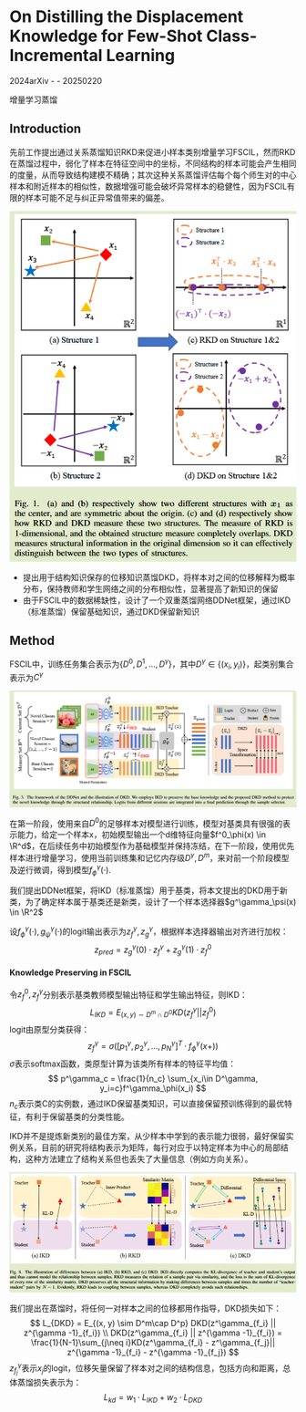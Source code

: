 # On Distilling the Displacement Knowledge for Few-Shot Class-Incremental Learning

2024arXiv	-	-	20250220

增量学习蒸馏

## Introduction

先前工作提出通过关系蒸馏知识RKD来促进小样本类别增量学习FSCIL，然而RKD在蒸馏过程中，弱化了样本在特征空间中的坐标，不同结构的样本可能会产生相同的度量，从而导致结构建模不精确；其次这种关系蒸馏评估每个每个师生对的中心样本和附近样本的相似性，数据增强可能会破坏异常样本的稳健性，因为FSCIL有限的样本可能不足与纠正异常值带来的偏差。

![image-20250221110633681](imgs/image-20250221110633681.png)

- 提出用于结构知识保存的位移知识蒸馏DKD，将样本对之间的位移解释为概率分布，保持教师和学生网络之间的分布相似性，显著提高了新知识的保留
- 由于FSCIL中的数据稀缺性，设计了一个双重蒸馏网络DDNet框架，通过IKD（标准蒸馏）保留基础知识，通过DKD保留新知识

## Method

FSCIL中，训练任务集合表示为$\{ D^0, D^1, ..., D^\gamma\}$，其中$D^\gamma \in \{ (x_i, y_i) \}$，起类别集合表示为$C^\gamma$

![image-20250221111654475](imgs/image-20250221111654475.png)

在第一阶段，使用来自$D^0$的足够样本对模型进行训练，模型对基类具有很强的表示能力，给定一个样本x，初始模型输出一个d维特征向量$f^0_\phi(x) \in \R^d$，在后续任务中初始模型作为基础模型并保持冻结，在下一阶段，使用优先样本进行增量学习，使用当前训练集和记忆内存级$D^\gamma,D^m$，来对前一个阶段模型及逆行微调，得到模型$f^\gamma_\phi(·)$.

我们提出DDNet框架，将IKD（标准蒸馏）用于基类，将本文提出的DKD用于新类，为了确定样本属于基类还是新类，设计了一个样本选择器$g^\gamma_\psi(x) \in \R^2$

设$f^\gamma_\phi(·), g^\gamma_\psi(·)$的logit输出表示为$z^\gamma_f, z^\gamma_g$，根据样本选择器输出对齐进行加权：
$$
z_{pred} = z^\gamma_g(0) · z^\gamma_f + z^\gamma_g(1) · z^0_f
$$

#### Knowledge Preserving in FSCIL

令$z^0_f, z^\gamma_f$分别表示基类教师模型输出特征和学生输出特征，则IKD：
$$
L_{IKD} = E_{(x, y) \sim D^m \cap D^0} KD(z^\gamma_f || z^0_f)
$$
logit由原型分类获得：
$$
z^\gamma_f = \sigma([p^\gamma_1, p^\gamma_2,...,p^\gamma_N]^T·f^\gamma_\phi(x+))
$$
$\sigma$表示softmax函数，类原型计算为该类所有样本的特征平均值：
$$
p^\gamma_c = \frac{1}{n_c} \sum_{x_i\in D^\gamma, y_i=c}f^\gamma_\phi(x_i)
$$
$n_c$表示类C的实例数，通过IKD保留基类知识，可以直接保留预训练得到的最优特征，有利于保留基类的分类性能。

IKD并不是提炼新类别的最佳方案，从少样本中学到的表示能力很弱，最好保留实例关系，目前的研究将结构表示为矩阵，每行对应于以特定样本为中心的局部结构，这种方法建立了结构关系但也丢失了大量信息（例如方向关系）。

![image-20250222115315844](imgs/image-20250222115315844.png)

我们提出在蒸馏时，将任何一对样本之间的位移都用作指导，DKD损失如下：
$$
L_{DKD} = E_{(x, y) \sim D^m\cap D^p} DKD(z^\gamma_{f_i} || z^{\gamma -1}_{f_i}) \\
DKD(z^\gamma_{f_i} || z^{\gamma -1}_{f_i}) = \frac{1}{N-1}\sum_{j\neq i}KD(z^\gamma_{f_i} - z^\gamma_{f_j}|| z^{\gamma -1}_{f_i} - z^{\gamma -1}_{f_j})
$$
$z^\gamma_{f_j}$表示$x_j$的logit，位移矢量保留了样本对之间的结构信息，包括方向和距离，总体蒸馏损失表示为：
$$
L_{kd} = w_1 · L_{IKD} +  w_2 · L_{DKD}
$$
